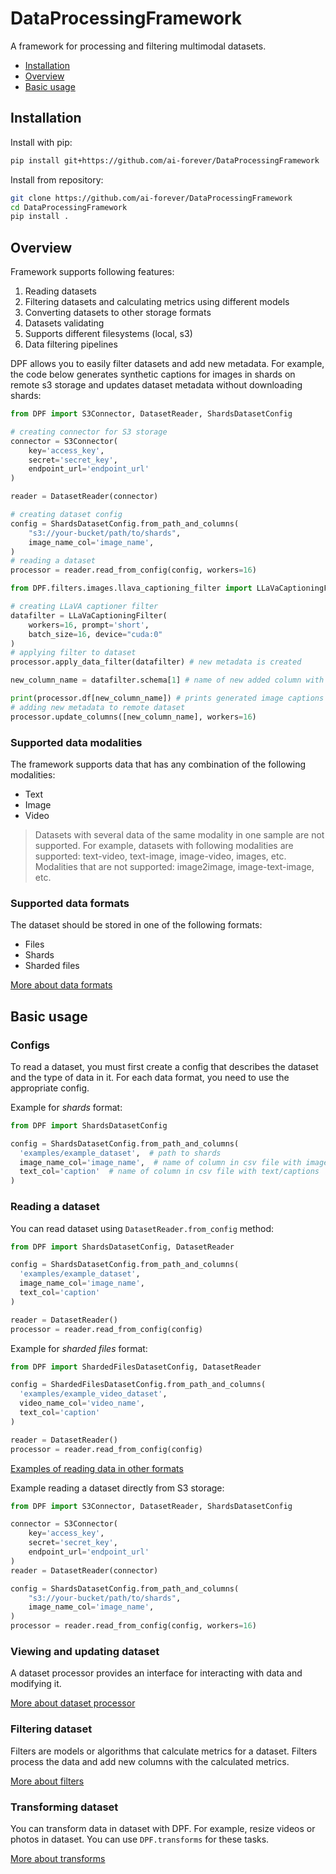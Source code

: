 # DataProcessingFramework

A framework for processing and filtering multimodal datasets.

- [Installation](#installation)
- [Overview](#overview)
- [Basic usage](#basic-usage)

## Installation

Install with pip:
```bash
pip install git+https://github.com/ai-forever/DataProcessingFramework
```
Install from repository:
```bash
git clone https://github.com/ai-forever/DataProcessingFramework
cd DataProcessingFramework
pip install .
```

## Overview

Framework supports following features:
1. Reading datasets
2. Filtering datasets and calculating metrics using different models
3. Converting datasets to other storage formats
4. Datasets validating
5. Supports different filesystems (local, s3)
6. Data filtering pipelines

DPF allows you to easily filter datasets and add new metadata. 
For example, the code below generates synthetic captions for images in shards on remote s3 storage and updates dataset metadata without downloading shards:
```python
from DPF import S3Connector, DatasetReader, ShardsDatasetConfig

# creating connector for S3 storage
connector = S3Connector(
    key='access_key',
    secret='secret_key',
    endpoint_url='endpoint_url'
)

reader = DatasetReader(connector)

# creating dataset config
config = ShardsDatasetConfig.from_path_and_columns(
    "s3://your-bucket/path/to/shards",
    image_name_col='image_name',
)
# reading a dataset
processor = reader.read_from_config(config, workers=16)

from DPF.filters.images.llava_captioning_filter import LLaVaCaptioningFilter

# creating LLaVA captioner filter
datafilter = LLaVaCaptioningFilter(
    workers=16, prompt='short', 
    batch_size=16, device="cuda:0"
)
# applying filter to dataset
processor.apply_data_filter(datafilter) # new metadata is created

new_column_name = datafilter.schema[1] # name of new added column with generated caption

print(processor.df[new_column_name]) # prints generated image captions
# adding new metadata to remote dataset
processor.update_columns([new_column_name], workers=16)
```

### Supported data modalities

The framework supports data that has any combination of the following modalities:
- Text
- Image
- Video

> Datasets with several data of the same modality in one sample are not supported.
For example, datasets with following modalities are supported: text-video, text-image, image-video, images, etc.
Modalities that are not supported: image2image, image-text-image, etc.

### Supported data formats

The dataset should be stored in one of the following formats:
- Files
- Shards
- Sharded files

[More about data formats](docs/formats.md)

## Basic usage

### Configs
To read a dataset, you must first create a config that describes the dataset and the type of data in it.
For each data format, you need to use the appropriate config.

Example for _shards_ format:

```python
from DPF import ShardsDatasetConfig

config = ShardsDatasetConfig.from_path_and_columns(
  'examples/example_dataset',  # path to shards
  image_name_col='image_name',  # name of column in csv file with image names 
  text_col='caption'  # name of column in csv file with text/captions
)
```

### Reading a dataset
You can read dataset using `DatasetReader.from_config` method:

```python
from DPF import ShardsDatasetConfig, DatasetReader

config = ShardsDatasetConfig.from_path_and_columns(
  'examples/example_dataset',
  image_name_col='image_name',
  text_col='caption'
)

reader = DatasetReader()
processor = reader.read_from_config(config)
```
Example for _sharded files_ format:

```python
from DPF import ShardedFilesDatasetConfig, DatasetReader

config = ShardedFilesDatasetConfig.from_path_and_columns(
  'examples/example_video_dataset',
  video_name_col='video_name',
  text_col='caption'
)

reader = DatasetReader()
processor = reader.read_from_config(config)
```

[Examples of reading data in other formats](docs/formats.md)

Example reading a dataset directly from S3 storage:
```python
from DPF import S3Connector, DatasetReader, ShardsDatasetConfig

connector = S3Connector(
    key='access_key',
    secret='secret_key',
    endpoint_url='endpoint_url'
)
reader = DatasetReader(connector)

config = ShardsDatasetConfig.from_path_and_columns(
    "s3://your-bucket/path/to/shards",
    image_name_col='image_name',
)
processor = reader.read_from_config(config, workers=16)
```

### Viewing and updating dataset

A dataset processor provides an interface for interacting with data and modifying it.

[More about dataset processor](docs/processor.md)

### Filtering dataset

Filters are models or algorithms that calculate metrics for a dataset. 
Filters process the data and add new columns with the calculated metrics.

[More about filters](docs/filters.md)

### Transforming dataset

You can transform data in dataset with DPF.
For example, resize videos or photos in dataset.
You can use `DPF.transforms` for these tasks.

[More about transforms](docs/transforms.md)